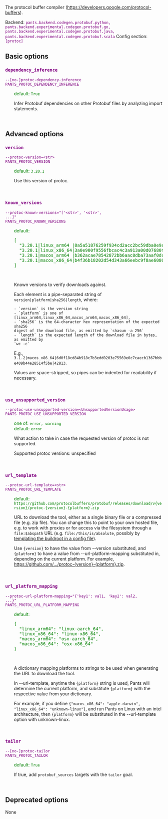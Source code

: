 
The protocol buffer compiler (https://developers.google.com/protocol-buffers).

Backend: <span style="color: purple"><code>pants.backend.codegen.protobuf.python, pants.backend.experimental.codegen.protobuf.go, pants.backend.experimental.codegen.protobuf.java, pants.backend.experimental.codegen.protobuf.scala</code></span>
Config section: <span style="color: purple"><code>[protoc]</code></span>

## Basic options

<div style="color: purple">

### `dependency_inference`

  <code>--[no-]protoc-dependency-inference</code><br>
  <code>PANTS_PROTOC_DEPENDENCY_INFERENCE</code><br>
</div>
<div style="padding-left: 2em;">
<span style="color: green">default: <code>True</code></span>

<br>

Infer Protobuf dependencies on other Protobuf files by analyzing import statements.
</div>
<br>


## Advanced options

<div style="color: purple">

### `version`

  <code>--protoc-version=&lt;str&gt;</code><br>
  <code>PANTS_PROTOC_VERSION</code><br>
</div>
<div style="padding-left: 2em;">
<span style="color: green">default: <code>3.20.1</code></span>

<br>

Use this version of protoc.
</div>
<br>

<div style="color: purple">

### `known_versions`

  <code>--protoc-known-versions=&quot;['&lt;str&gt;', '&lt;str&gt;', ...]&quot;</code><br>
  <code>PANTS_PROTOC_KNOWN_VERSIONS</code><br>
</div>
<div style="padding-left: 2em;">
<span style="color: green">default: <pre>[
  "3.20.1|linux&lowbar;arm64 |8a5a51876259f934cd2acc2bc59dba0e9a51bd631a5c37a4b9081d6e4dbc7591|1804837",
  "3.20.1|linux&lowbar;x86&lowbar;64|3a0e900f9556fbcac4c3a913a00d07680f0fdf6b990a341462d822247b265562|1714731",
  "3.20.1|macos&lowbar;arm64 |b362acae78542872bb6aac8dba73aaf0dc6e94991b8b0a065d6c3e703fec2a8b|2708249",
  "3.20.1|macos&lowbar;x86&lowbar;64|b4f36b18202d54d343a66eebc9f8ae60809a2a96cc2d1b378137550bbe4cf33c|2708249"
]</pre></span>

<br>


Known versions to verify downloads against.

Each element is a pipe-separated string of `version|platform|sha256|length`, where:

    - `version` is the version string
    - `platform` is one of [linux_arm64,linux_x86_64,macos_arm64,macos_x86_64],
    - `sha256` is the 64-character hex representation of the expected sha256
    digest of the download file, as emitted by `shasum -a 256`
    - `length` is the expected length of the download file in bytes, as emitted by
    `wc -c`

E.g., `3.1.2|macos_x86_64|6d0f18cd84b918c7b3edd0203e75569e0c7caecb1367bbbe409b44e28514f5be|42813`.

Values are space-stripped, so pipes can be indented for readability if necessary.

</div>
<br>

<div style="color: purple">

### `use_unsupported_version`

  <code>--protoc-use-unsupported-version=&lt;UnsupportedVersionUsage&gt;</code><br>
  <code>PANTS_PROTOC_USE_UNSUPPORTED_VERSION</code><br>
</div>
<div style="padding-left: 2em;">
<span style="color: green">one of: <code>error, warning</code></span><br>
<span style="color: green">default: <code>error</code></span>

<br>


What action to take in case the requested version of protoc is not supported.

Supported protoc versions: unspecified

</div>
<br>

<div style="color: purple">

### `url_template`

  <code>--protoc-url-template=&lt;str&gt;</code><br>
  <code>PANTS_PROTOC_URL_TEMPLATE</code><br>
</div>
<div style="padding-left: 2em;">
<span style="color: green">default: <code>https://github.com/protocolbuffers/protobuf/releases/download/v{version}/protoc-{version}-{platform}.zip</code></span>

<br>

URL to download the tool, either as a single binary file or a compressed file (e.g. zip file). You can change this to point to your own hosted file, e.g. to work with proxies or for access via the filesystem through a `file:$abspath` URL (e.g. `file:/this/is/absolute`, possibly by [templating the buildroot in a config file](https://www.pantsbuild.org/v2.16/docs/options#config-file-entries)).

Use `{version}` to have the value from --version substituted, and `{platform}` to have a value from --url-platform-mapping substituted in, depending on the current platform. For example, https://github.com/.../protoc-{version}-{platform}.zip.
</div>
<br>

<div style="color: purple">

### `url_platform_mapping`

  <code>--protoc-url-platform-mapping=&quot;{'key1': val1, 'key2': val2, ...}&quot;</code><br>
  <code>PANTS_PROTOC_URL_PLATFORM_MAPPING</code><br>
</div>
<div style="padding-left: 2em;">
<span style="color: green">default: <pre>{
  "linux&lowbar;arm64": "linux-aarch&lowbar;64",
  "linux&lowbar;x86&lowbar;64": "linux-x86&lowbar;64",
  "macos&lowbar;arm64": "osx-aarch&lowbar;64",
  "macos&lowbar;x86&lowbar;64": "osx-x86&lowbar;64"
}</pre></span>

<br>

A dictionary mapping platforms to strings to be used when generating the URL to download the tool.

In --url-template, anytime the `{platform}` string is used, Pants will determine the current platform, and substitute `{platform}` with the respective value from your dictionary.

For example, if you define `{"macos_x86_64": "apple-darwin", "linux_x86_64": "unknown-linux"}`, and run Pants on Linux with an intel architecture, then `{platform}` will be substituted in the --url-template option with unknown-linux.
</div>
<br>

<div style="color: purple">

### `tailor`

  <code>--[no-]protoc-tailor</code><br>
  <code>PANTS_PROTOC_TAILOR</code><br>
</div>
<div style="padding-left: 2em;">
<span style="color: green">default: <code>True</code></span>

<br>

If true, add `protobuf_sources` targets with the `tailor` goal.
</div>
<br>


## Deprecated options

None


